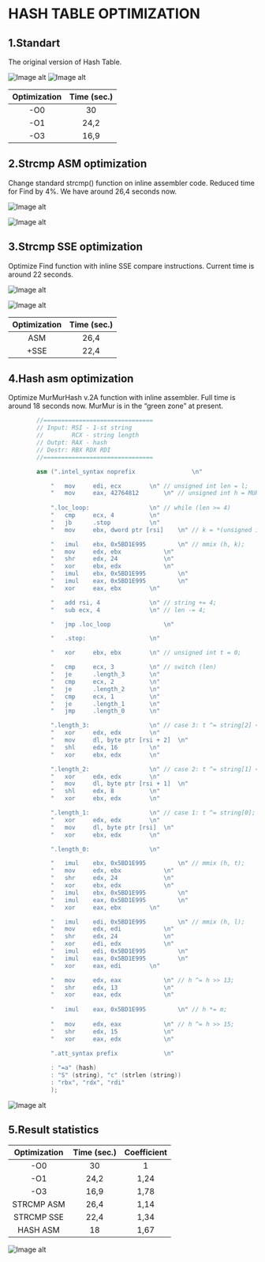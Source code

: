 HASH TABLE OPTIMIZATION
=======================
1.Standart
----------
The original version of Hash Table.

![Image alt](https://github.com/egor79k/programms/blob/master/Images/1_Standart.png "Standart")
![Image alt](https://github.com/egor79k/programms/blob/master/Images/1_Standart_diag.png "Standart diagramm")

|Optimization|Time (sec.)|
|:----------:|:---------:|
|-O0|30|
|-O1|24,2|
|-O3|16,9|

2.Strcmp ASM optimization
-------------------------
Change standard strcmp() function on inline assembler code. Reduced time for Find by 4%. We have around 26,4 seconds now.

![Image alt](https://github.com/egor79k/programms/blob/master/Images/2_Strcmp_opt.png "Asm optimization")

![Image alt](https://github.com/egor79k/programms/blob/master/Images/2_Strcmp_func_1.png "Asm optimization")

3.Strcmp SSE optimization
-------------------------
Optimize Find function with inline SSE compare instructions. Current time is around 22 seconds.

![Image alt](https://github.com/egor79k/programms/blob/master/Images/3_Strcmp_opt.png "SSE optimization")

![Image alt](https://github.com/egor79k/programms/blob/master/Images/3_Strcmp_func_1.png "SSE optimization")

|Optimization|Time (sec.)|
|:----------:|:---------:|
|ASM|26,4|
|+SSE|22,4|

4.Hash asm optimization
-----------------------
Optimize MurMurHash v.2A function with inline assembler. Full time is around 18 seconds now. MurMur is in the “green zone” at present.

```c++
   		//===============================
		// Input: RSI - 1-st string
		//        RCX - string length
		// Outpt: RAX - hash
		// Destr: RBX RDX RDI
		//===============================

		asm (".intel_syntax noprefix				\n"

			"	mov		edi, ecx		\n" // unsigned int len = l;
			"	mov		eax, 42764812		\n" // unsigned int h = MUR_SEED;
			
			".loc_loop:					\n" // while (len >= 4)
			"	cmp		ecx, 4			\n"
			"	jb		.stop			\n"
			"	mov		ebx, dword ptr [rsi]	\n" // k = *(unsigned int*)string;

			"	imul    ebx, 0x5BD1E995 		\n" // mmix (h, k);
			"	mov     edx, ebx			\n"
			"	shr     edx, 24				\n"
			"	xor     ebx, edx			\n"
			"	imul    ebx, 0x5BD1E995 		\n"
			"	imul	eax, 0x5BD1E995 		\n"
			"	xor		eax, ebx		\n"

			"	add rsi, 4				\n"	// string += 4;
			"	sub ecx, 4				\n"	// len -= 4;

			"	jmp .loc_loop				\n"

			"	.stop:					\n"

			"	xor		ebx, ebx		\n" // unsigned int t = 0;

			"	cmp		ecx, 3			\n" // switch (len)
			"	je		.length_3 		\n"
			"	cmp		ecx, 2			\n"
			"	je		.length_2 		\n"
			"	cmp		ecx, 1			\n"
			"	je		.length_1 		\n"
			"	jmp		.length_0 		\n"

			".length_3:					\n" // case 3: t ^= string[2] << 16;
			"	xor		edx, edx		\n"
			"	mov		dl, byte ptr [rsi + 2]	\n"
			"	shl		edx, 16			\n"
			"	xor		ebx, edx		\n"

			".length_2:					\n" // case 2: t ^= string[1] << 8;
			"	xor		edx, edx		\n"
			"	mov		dl, byte ptr [rsi + 1]	\n"
			"	shl		edx, 8			\n"
			"	xor		ebx, edx		\n"

			".length_1:					\n" // case 1: t ^= string[0];
			"	xor		edx, edx		\n"
			"	mov		dl, byte ptr [rsi]	\n"
			"	xor		ebx, edx		\n"

			".length_0:					\n"

			"	imul    ebx, 0x5BD1E995 		\n" // mmix (h, t);
			"	mov     edx, ebx			\n"
			"	shr     edx, 24				\n"
			"	xor     ebx, edx			\n"
			"	imul    ebx, 0x5BD1E995 		\n"
			"	imul	eax, 0x5BD1E995 		\n"
			"	xor		eax, ebx		\n"

			"	imul    edi, 0x5BD1E995 		\n" // mmix (h, l);
			"	mov     edx, edi			\n"
			"	shr     edx, 24				\n"
			"	xor     edi, edx			\n"
			"	imul    edi, 0x5BD1E995 		\n"
			"	imul	eax, 0x5BD1E995 		\n"
			"	xor		eax, edi		\n"

			"	mov     edx, eax			\n" // h ^= h >> 13;
			"	shr     edx, 13				\n"
			"	xor     eax, edx			\n"
 
			"	imul    eax, 0x5BD1E995			\n" // h *= m;
 
			"	mov     edx, eax			\n" // h ^= h >> 15;
			"	shr     edx, 15				\n"
			"	xor     eax, edx			\n"

			".att_syntax prefix				\n"
			
			: "=a" (hash)
			: "S" (string), "c" (strlen (string))
			: "rbx", "rdx", "rdi"
			);
```
![Image alt](https://github.com/egor79k/programms/blob/master/Images/4_MurMur_opt.png "Asm optimization")

5.Result statistics
-------------------
|Optimization|Time (sec.)|Coefficient|
|:----------:|:---------:|:---------:|
|-O0|30|1|
|-O1|24,2|1,24|
|-O3|16,9|1,78|
|STRCMP ASM|26,4|1,14|
|STRCMP SSE|22,4|1,34|
|HASH ASM|18|1,67|


![Image alt](https://github.com/egor79k/programms/blob/master/Images/5_Diag.png "SSE optimization")
